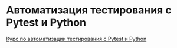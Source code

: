 # Автоматизация тестирования с Pytest и Python
[Курс по автоматизации тестирования с Pytest и Python](https://youtube.com/playlist?list=PLB2iiSfKWtvykq9s0plSVI_Du60i0iphU "Youtube playlist")
